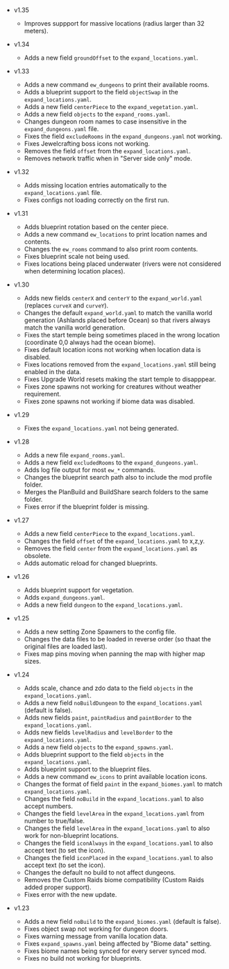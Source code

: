- v1.35
  - Improves suppport for massive locations (radius larger than 32 meters).

- v1.34
  - Adds a new field `groundOffset` to the `expand_locations.yaml`.

- v1.33
  - Adds a new command `ew_dungeons` to print their available rooms.
  - Adds a blueprint support to the field `objectSwap` in the `expand_locations.yaml`.
  - Adds a new field `centerPiece` to the `expand_vegetation.yaml`.
  - Adds a new field `objects` to the `expand_rooms.yaml`.
  - Changes dungeon room names to case insensitive in the `expand_dungeons.yaml` file.
  - Fixes the field `excludeRooms` in the `expand_dungeons.yaml` not working.
  - Fixes Jewelcrafting boss icons not working.
  - Removes the field `offset` from the `expand_locations.yaml`.
  - Removes network traffic when in "Server side only" mode.

- v1.32
  - Adds missing location entries automatically to the `expand_locations.yaml` file.
  - Fixes configs not loading correctly on the first run.

- v1.31
  - Adds blueprint rotation based on the center piece.
  - Adds a new command `ew_locations` to print location names and contents.
  - Changes the `ew_rooms` command to also print room contents.
  - Fixes blueprint scale not being used.
  - Fixes locations being placed underwater (rivers were not considered when determining location places).

- v1.30
  - Adds new fields `centerX` and `centerY` to the `expand_world.yaml` (replaces `curveX` and `curveY`).
  - Changes the default `expand_world.yaml` to match the vanilla world generation (Ashlands placed before Ocean) so that rivers always match the vanilla world generation.
  - Fixes the start temple being sometimes placed in the wrong location (coordinate 0,0 always had the ocean biome).
  - Fixes default location icons not working when location data is disabled.
  - Fixes locations removed from the `expand_locations.yaml` still being enabled in the data.
  - Fixes Upgrade World resets making the start temple to disapppear.
  - Fixes zone spawns not working for creatures without weather requirement.
  - Fixes zone spawns not working if biome data was disabled.

- v1.29
  - Fixes the `expand_locations.yaml` not being generated.

- v1.28
  - Adds a new file `expand_rooms.yaml`.
  - Adds a new field `excludedRooms` to the `expand_dungeons.yaml`.
  - Adds log file output for most `ew_*` commands.
  - Changes the blueprint search path also to include the mod profile folder.
  - Merges the PlanBuild and BuildShare search folders to the same folder.
  - Fixes error if the blueprint folder is missing.

- v1.27
  - Adds a new field `centerPiece` to the `expand_locations.yaml`.
  - Changes the field `offset` of the `expand_locations.yaml` to x,z,y.
  - Removes the field `center` from the `expand_locations.yaml` as obsolete.
  - Adds automatic reload for changed blueprints.

- v1.26
  - Adds blueprint support for vegetation.
  - Adds `expand_dungeons.yaml`.
  - Adds a new field `dungeon` to the `expand_locations.yaml`.

- v1.25
  - Adds a new setting Zone Spawners to the config file.
  - Changes the data files to be loaded in reverse order (so thaat the original files are loaded last).
  - Fixes map pins moving when panning the map with higher map sizes.

- v1.24
  - Adds scale, chance and zdo data to the field `objects` in the `expand_locations.yaml`.
  - Adds a new field `noBuildDungeon` to the `expand_locations.yaml` (default is false).
  - Adds new fields `paint`, `paintRadius` and `paintBorder` to the `expand_locations.yaml`.
  - Adds new fields `levelRadius` and `levelBorder` to the `expand_locations.yaml`.
  - Adds a new field `objects` to the `expand_spawns.yaml`.
  - Adds blueprint support to the field `objects` in the `expand_locations.yaml`.
  - Adds blueprint support to the blueprint files.
  - Adds a new command `ew_icons` to print available location icons.
  - Changes the format of field `paint` in the `expand_biomes.yaml` to match `expand_locations.yaml`.
  - Changes the field `noBuild` in the `expand_locations.yaml` to also accept numbers.
  - Changes the field `levelArea` in the `expand_locations.yaml` from number to true/false.
  - Changes the field `levelArea` in the `expand_locations.yaml` to also work for non-blueprint locations.
  - Changes the field `iconAlways` in the `expand_locations.yaml` to also accept text (to set the icon).
  - Changes the field `iconPlaced` in the `expand_locations.yaml` to also accept text (to set the icon).
  - Changes the default no build to not affect dungeons.
  - Removes the Custom Raids biome compatibility (Custom Raids added proper support).
  - Fixes error with the new update.

- v1.23
  - Adds a new field `noBuild` to the `expand_biomes.yaml` (default is false).
  - Fixes object swap not working for dungeon doors.
  - Fixes warning message from vanilla location data.
  - Fixes `expand_spawns.yaml` being affected by "Biome data" setting.
  - Fixes biome names being synced for every server synced mod.
  - Fixes no build not working for blueprints.
